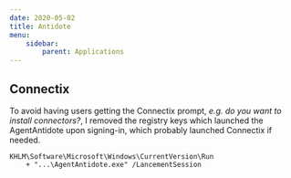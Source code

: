 ```yaml
---
date: 2020-05-02
title: Antidote
menu:
    sidebar:
        parent: Applications
---
```



## Connectix
To avoid having users getting the Connectix prompt, _e.g. do you want to install connectors?_, I removed the registry keys which launched the AgentAntidote upon signing-in, which probably launched Connectix if needed.

```
KHLM\Software\Microsoft\Windows\CurrentVersion\Run
	+ "...\AgentAntidote.exe" /LancementSession
```
